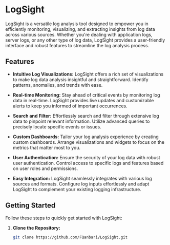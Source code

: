 # LogSight

LogSight is a versatile log analysis tool designed to empower you in efficiently monitoring, visualizing, and extracting insights from log data across various sources. Whether you're dealing with application logs, server logs, or any other type of log data, LogSight provides a user-friendly interface and robust features to streamline the log analysis process.

## Features

- **Intuitive Log Visualizations:** LogSight offers a rich set of visualizations to make log data analysis insightful and straightforward. Identify patterns, anomalies, and trends with ease.

- **Real-time Monitoring:** Stay ahead of critical events by monitoring log data in real-time. LogSight provides live updates and customizable alerts to keep you informed of important occurrences.

- **Search and Filter:** Effortlessly search and filter through extensive log data to pinpoint relevant information. Utilize advanced queries to precisely locate specific events or issues.

- **Custom Dashboards:** Tailor your log analysis experience by creating custom dashboards. Arrange visualizations and widgets to focus on the metrics that matter most to you.

- **User Authentication:** Ensure the security of your log data with robust user authentication. Control access to specific logs and features based on user roles and permissions.

- **Easy Integration:** LogSight seamlessly integrates with various log sources and formats. Configure log inputs effortlessly and adapt LogSight to complement your existing logging infrastructure.

## Getting Started

Follow these steps to quickly get started with LogSight:

1. **Clone the Repository:**
   ```bash
   git clone https://github.com/FQanbari/LogSight.git
